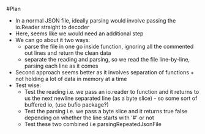 #Plan


- In a normal JSON file, ideally parsing would involve passing the io.Reader straight to decoder
- Here, seems like we would need an additional step
- We can go about it two ways:
    - parse the file in one go inside function, ignoring all the commented out lines and return the clean data
    - separate the reading and parsing, so we read the file line-by-line, parsing each line as it comes
- Second approach seems better as it involves separation of functions + not holding a lot of data in memory at a time
- Test wise:
    - Test the reading i.e. we pass an io.reader to function and it returns to us the next newline separated line (as a byte slice) - so some sort of buffered io, (use bufio package?)
    - Test the parsing i.e. we pass a byte slice and it returns true false depending on whether the line starts with '#' or not
    - Test these two combined i.e parsingRepeatedJsonFile